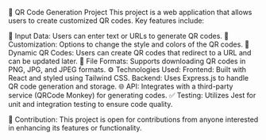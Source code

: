 📱 QR Code Generation Project
This project is a web application that allows users to create customized QR codes. Key features include:

📝 Input Data: Users can enter text or URLs to generate QR codes.
🎨 Customization: Options to change the style and colors of the QR codes.
🔗 Dynamic QR Codes: Users can create QR codes that redirect to a URL and can be updated later.
💾 File Formats: Supports downloading QR codes in PNG, JPG, and JPEG formats.
⚙️ Technologies Used:
Frontend: Built with React and styled using Tailwind CSS.
Backend: Uses Express.js to handle QR code generation and storage.
🌐 API: Integrates with a third-party service (QRCode Monkey) for generating codes.
✅ Testing: Utilizes Jest for unit and integration testing to ensure code quality.

🤝 Contribution:
This project is open for contributions from anyone interested in enhancing its features or functionality.
